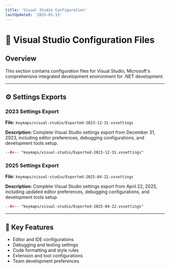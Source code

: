 ```yaml
---
title: 'Visual Studio Configuration'
lastUpdated: '2025-01-15'
---
```


# 🎯 Visual Studio Configuration Files

## Overview
This section contains configuration files for Visual Studio, Microsoft's comprehensive integrated development environment for .NET development.

---

## ⚙️ Settings Exports

### 2023 Settings Export
**File:** `keymaps/visual-studio/Exported-2023-12-31.vssettings`

**Description:** Complete Visual Studio settings export from December 31, 2023, including editor preferences, debugging configurations, and development tools setup.

```xml
--8<-- "keymaps/visual-studio/Exported-2023-12-31.vssettings"
```

### 2025 Settings Export
**File:** `keymaps/visual-studio/Exported-2025-04-22.vssettings`

**Description:** Complete Visual Studio settings export from April 22, 2025, including updated editor preferences, debugging configurations, and development tools setup.

```xml
--8<-- "keymaps/visual-studio/Exported-2025-04-22.vssettings"
```

---

## 🔧 Key Features
- Editor and IDE configurations
- Debugging and testing settings
- Code formatting and style rules
- Extension and tool configurations
- Team development preferences
